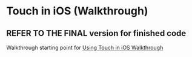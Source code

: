 # Touch in iOS (Walkthrough)

## REFER TO THE FINAL version for finished code

Walkthrough starting point for [Using Touch in iOS Walkthrough](https://docs.microsoft.com/en-us/xamarin/ios/app-fundamentals/touch/ios-touch-walkthrough)
